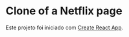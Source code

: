 # Clone of a Netflix page

Este projeto foi iniciado com [Create React App](https://github.com/facebook/create-react-app).

